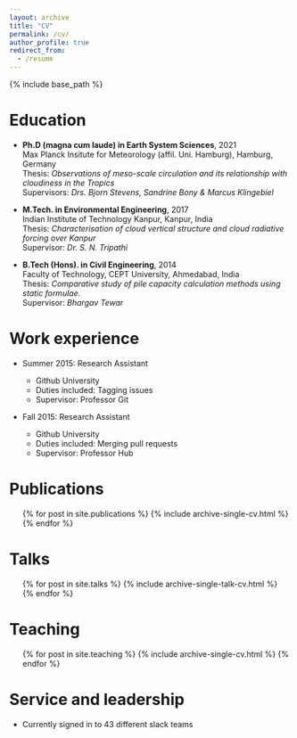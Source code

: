 ```yaml
---
layout: archive
title: "CV"
permalink: /cv/
author_profile: true
redirect_from:
  - /resume
---
```


{% include base_path %}

Education
======  
<!-- 
|2018 - 2021|**Ph.D (magna cum laude) in Earth System Sciences**|
|---|---|
||_Max Planck Insitute for Meteorology (affil. Uni. Hamburg), 2021_|
||Thesis: Observations of meso-scale circulation and its relationship with cloudiness in the Tropics|
||Supervisors: Drs. Bjorn Stevens, Sandrine Bony & Marcus Klingebiel|

 -->

* **Ph.D (magna cum laude) in Earth System Sciences**, 2021 <br>
  Max Planck Insitute for Meteorology (affil. Uni. Hamburg), Hamburg, Germany <br>
  Thesis: _Observations of meso-scale circulation and its relationship with cloudiness in the Tropics_ <br>
  Supervisors: _Drs. Bjorn Stevens, Sandrine Bony & Marcus Klingebiel_
  
* **M.Tech. in Environmental Engineering**, 2017 <br>
  Indian Institute of Technology Kanpur, Kanpur, India<br>
  Thesis: _Characterisation of cloud vertical structure and cloud radiative forcing over Kanpur_ <br>
  Supervisor: _Dr. S. N. Tripathi_
  
* **B.Tech (Hons). in Civil Engineering**, 2014 <br>
  Faculty of Technology, CEPT University, Ahmedabad, India <br>
  Thesis: _Comparative study of pile capacity calculation methods using static formulae._ <br>
  Supervisor: _Bhargav Tewar_


Work experience
======
* Summer 2015: Research Assistant
  * Github University
  * Duties included: Tagging issues
  * Supervisor: Professor Git

* Fall 2015: Research Assistant
  * Github University
  * Duties included: Merging pull requests
  * Supervisor: Professor Hub
  
<!-- Skills
======
* Skill 1
* Skill 2
  * Sub-skill 2.1
  * Sub-skill 2.2
  * Sub-skill 2.3
* Skill 3
 -->
Publications
======
  <ul>{% for post in site.publications %}
    {% include archive-single-cv.html %}
  {% endfor %}</ul>
  
Talks
======
  <ul>{% for post in site.talks %}
    {% include archive-single-talk-cv.html %}
  {% endfor %}</ul>
  
Teaching
======
  <ul>{% for post in site.teaching %}
    {% include archive-single-cv.html %}
  {% endfor %}</ul>
  
Service and leadership
======
* Currently signed in to 43 different slack teams
